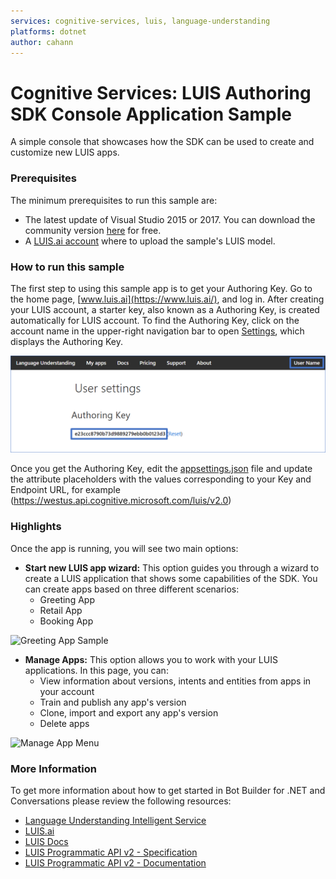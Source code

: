 ```yaml
---
services: cognitive-services, luis, language-understanding
platforms: dotnet
author: cahann
---
```


# Cognitive Services: LUIS Authoring SDK Console Application Sample

A simple console that showcases how the SDK can be used to create and customize new LUIS apps.

### Prerequisites

The minimum prerequisites to run this sample are:
* The latest update of Visual Studio 2015 or 2017. You can download the community version [here](http://www.visualstudio.com) for free.
* A [LUIS.ai account](https://www.luis.ai/) where to upload the sample's LUIS model.

### How to run this sample

The first step to using this sample app is to get your Authoring Key. Go to the home page, [www.luis.ai](https://www.luis.ai/), and log in. After creating your LUIS account, a starter key, also known as a Authoring Key, is created automatically for LUIS account. To find the Authoring Key, click on the account name in the upper-right navigation bar to open [Settings](https://www.luis.ai/user/settings), which displays the Authoring Key.

![Import an Existing Application](images/programmatic-key.png)

Once you get the Authoring Key, edit the [appsettings.json](LUIS-Programmatic.Sample/appsettings.json) file and update the attribute placeholders with the values corresponding to your Key and Endpoint URL, for example (https://westus.api.cognitive.microsoft.com/luis/v2.0)

### Highlights

Once the app is running, you will see two main options:
* **Start new LUIS app wizard:** This option guides you through a wizard to create a LUIS application that shows some capabilities of the SDK. You can create apps based on three different scenarios:
    * Greeting App
    * Retail App
    * Booking App

![Greeting App Sample](images/greeting-app-sample.png)

* **Manage Apps:** This option allows you to work with your LUIS applications. In this page, you can:
    * View information about versions, intents and entities from apps in your account
    * Train and publish any app's version
    * Clone, import and export any app's version
    * Delete apps

![Manage App Menu](images/manage-app-publish.png)

### More Information

To get more information about how to get started in Bot Builder for .NET and Conversations please review the following resources:
* [Language Understanding Intelligent Service](https://azure.microsoft.com/en-us/services/cognitive-services/language-understanding-intelligent-service/)
* [LUIS.ai](https://www.luis.ai)
* [LUIS Docs](https://docs.microsoft.com/en-us/azure/cognitive-services/luis/home)
* [LUIS Programmatic API v2 - Specification](https://github.com/Azure/azure-rest-api-specs/tree/current/specification/cognitiveservices/data-plane/LUIS/Programmatic)
* [LUIS Programmatic API v2 - Documentation](https://westus.dev.cognitive.microsoft.com/docs/services/5890b47c39e2bb17b84a55ff/operations/5890b47c39e2bb052c5b9c2f)